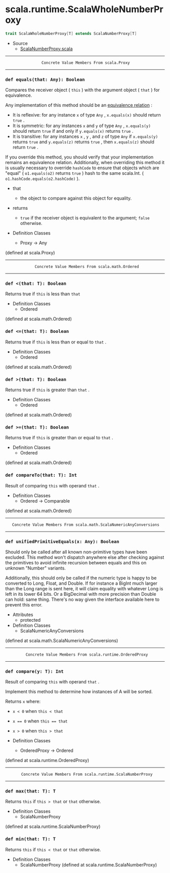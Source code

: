 
#                     scala.runtime.ScalaWholeNumberProxy                     #

```scala
trait ScalaWholeNumberProxy[T] extends ScalaNumberProxy[T]
```

* Source
  * [ScalaNumberProxy.scala](https://github.com/scala/scala/tree/6d09a1ba5f/src/library/scala/runtime/ScalaNumberProxy.scala#L1)


--------------------------------------------------------------------------------
                    Concrete Value Members From scala.Proxy
--------------------------------------------------------------------------------


### `def equals(that: Any): Boolean`                                         ###

Compares the receiver object ( `this` ) with the argument object ( `that` ) for
equivalence.

Any implementation of this method should be an
[equivalence relation](http://en.wikipedia.org/wiki/Equivalence_relation) :

* It is reflexive: for any instance `x` of type `Any` , `x.equals(x)` should
   return `true` .
* It is symmetric: for any instances `x` and `y` of type `Any` , `x.equals(y)`
   should return `true` if and only if `y.equals(x)` returns `true` .
* It is transitive: for any instances `x` , `y` , and `z` of type `Any` if
    `x.equals(y)` returns `true` and `y.equals(z)` returns `true` , then
    `x.equals(z)` should return `true` .

If you override this method, you should verify that your implementation remains
an equivalence relation. Additionally, when overriding this method it is usually
necessary to override `hashCode` to ensure that objects which are "equal" (
 `o1.equals(o2)` returns `true` ) hash to the same scala.Int. (
 `o1.hashCode.equals(o2.hashCode)` ).

* that
  * the object to compare against this object for equality.
* returns
  * `true` if the receiver object is equivalent to the argument; `false`
    otherwise.

* Definition Classes
  * Proxy → Any

(defined at scala.Proxy)


--------------------------------------------------------------------------------
                 Concrete Value Members From scala.math.Ordered
--------------------------------------------------------------------------------


### `def <(that: T): Boolean`                                                ###

Returns true if `this` is less than `that`

* Definition Classes
  * Ordered

(defined at scala.math.Ordered)


### `def <=(that: T): Boolean`                                               ###

Returns true if `this` is less than or equal to `that` .

* Definition Classes
  * Ordered

(defined at scala.math.Ordered)


### `def >(that: T): Boolean`                                                ###

Returns true if `this` is greater than `that` .

* Definition Classes
  * Ordered

(defined at scala.math.Ordered)


### `def >=(that: T): Boolean`                                               ###

Returns true if `this` is greater than or equal to `that` .

* Definition Classes
  * Ordered

(defined at scala.math.Ordered)


### `def compareTo(that: T): Int`                                            ###

Result of comparing `this` with operand `that` .

* Definition Classes
  * Ordered → Comparable

(defined at scala.math.Ordered)


--------------------------------------------------------------------------------
       Concrete Value Members From scala.math.ScalaNumericAnyConversions
--------------------------------------------------------------------------------


### `def unifiedPrimitiveEquals(x: Any): Boolean`                            ###

Should only be called after all known non-primitive types have been excluded.
This method won't dispatch anywhere else after checking against the primitives
to avoid infinite recursion between equals and this on unknown "Number"
variants.

Additionally, this should only be called if the numeric type is happy to be
converted to Long, Float, and Double. If for instance a BigInt much larger than
the Long range is sent here, it will claim equality with whatever Long is left
in its lower 64 bits. Or a BigDecimal with more precision than Double can hold:
same thing. There's no way given the interface available here to prevent this
error.

* Attributes
  * protected
* Definition Classes
  * ScalaNumericAnyConversions

(defined at scala.math.ScalaNumericAnyConversions)


--------------------------------------------------------------------------------
             Concrete Value Members From scala.runtime.OrderedProxy
--------------------------------------------------------------------------------


### `def compare(y: T): Int`                                                 ###

Result of comparing `this` with operand `that` .

Implement this method to determine how instances of A will be sorted.

Returns `x` where:

*  `x < 0` when `this < that`
*  `x == 0` when `this == that`
*  `x > 0` when `this > that`

* Definition Classes
  * OrderedProxy → Ordered

(defined at scala.runtime.OrderedProxy)


--------------------------------------------------------------------------------
           Concrete Value Members From scala.runtime.ScalaNumberProxy
--------------------------------------------------------------------------------


### `def max(that: T): T`                                                    ###

Returns `this` if `this > that` or `that` otherwise.

* Definition Classes
  * ScalaNumberProxy

(defined at scala.runtime.ScalaNumberProxy)


### `def min(that: T): T`                                                    ###

Returns `this` if `this < that` or `that` otherwise.

* Definition Classes
  * ScalaNumberProxy
(defined at scala.runtime.ScalaNumberProxy)
